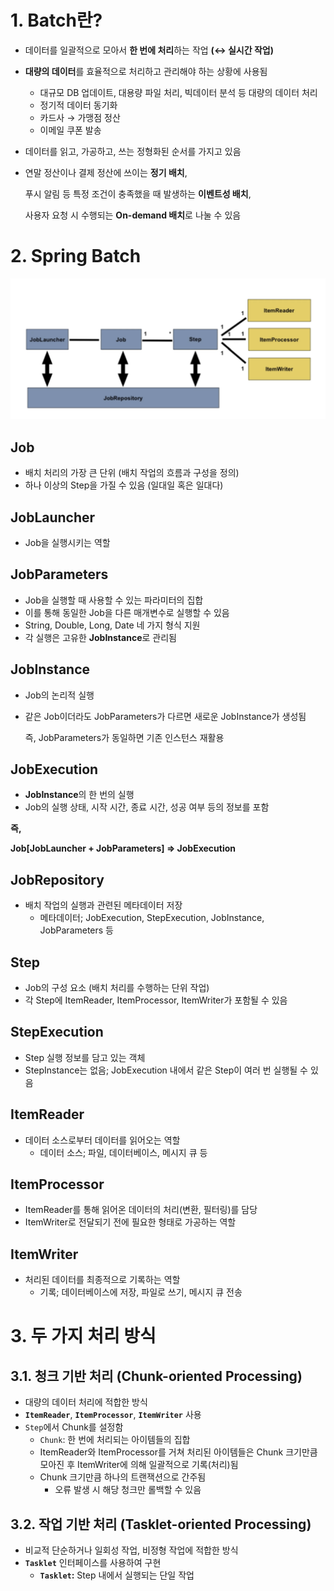 # 1. Batch란?

- 데이터를 일괄적으로 모아서 **한 번에 처리**하는 작업 **(↔ 실시간 작업)**
- **대량의 데이터**를 효율적으로 처리하고 관리해야 하는 상황에 사용됨
    - 대규모 DB 업데이트, 대용량 파일 처리, 빅데이터 분석 등 대량의 데이터 처리
    - 정기적 데이터 동기화
    - 카드사 → 가맹점 정산
    - 이메일 쿠폰 발송
- 데이터를 읽고, 가공하고, 쓰는 정형화된 순서를 가지고 있음
- 연말 정산이나 결제 정산에 쓰이는 **정기 배치**,

  푸시 알림 등 특정 조건이 충족했을 때 발생하는 **이벤트성 배치**,

  사용자 요청 시 수행되는 **On-demand 배치**로 나눌 수 있음


# 2. Spring Batch

![img.png](img.png)

## Job

- 배치 처리의 가장 큰 단위 (배치 작업의 흐름과 구성을 정의)
- 하나 이상의 Step을 가질 수 있음 (일대일 혹은 일대다)

## JobLauncher

- Job을 실행시키는 역할

## JobParameters

- Job을 실행할 때 사용할 수 있는 파라미터의 집합
- 이를 통해 동일한 Job을 다른 매개변수로 실행할 수 있음
- String, Double, Long, Date 네 가지 형식 지원
- 각 실행은 고유한 **JobInstance**로 관리됨

## JobInstance

- Job의 논리적 실행
- 같은 Job이더라도 JobParameters가 다르면 새로운 JobInstance가 생성됨

  즉, JobParameters가 동일하면 기존 인스턴스 재활용


## JobExecution

- **JobInstance**의 한 번의 실행
- Job의 실행 상태, 시작 시간, 종료 시간, 성공 여부 등의 정보를 포함

**즉,**

**Job[JobLauncher + JobParameters] ⇒ JobExecution**

## JobRepository

- 배치 작업의 실행과 관련된 메타데이터 저장
    - 메타데이터; JobExecution, StepExecution, JobInstance, JobParameters 등

## Step

- Job의 구성 요소 (배치 처리를 수행하는 단위 작업)
- 각 Step에 ItemReader, ItemProcessor, ItemWriter가 포함될 수 있음

## StepExecution

- Step 실행 정보를 담고 있는 객체
- StepInstance는 없음; JobExecution 내에서 같은 Step이 여러 번 실행될 수 있음

## ItemReader

- 데이터 소스로부터 데이터를 읽어오는 역할
    - 데이터 소스; 파일, 데이터베이스, 메시지 큐 등

## ItemProcessor

- ItemReader를 통해 읽어온 데이터의 처리(변환, 필터링)를 담당
- ItemWriter로 전달되기 전에 필요한 형태로 가공하는 역할

## ItemWriter

- 처리된 데이터를 최종적으로 기록하는 역할
    - 기록; 데이터베이스에 저장, 파일로 쓰기, 메시지 큐 전송

# 3. 두 가지 처리 방식

## 3.1. 청크 기반 처리 (Chunk-oriented Processing)

- 대량의 데이터 처리에 적합한 방식
- **`ItemReader`**, **`ItemProcessor`**, **`ItemWriter`** 사용
- `Step`에서 Chunk를 설정함
    - `Chunk`: 한 번에 처리되는 아이템들의 집합
    - ItemReader와 ItemProcessor를 거쳐 처리된 아이템들은 Chunk 크기만큼 모아진 후 ItemWriter에 의해 일괄적으로 기록(처리)됨
    - Chunk 크기만큼 하나의 트랜잭션으로 간주됨
        - 오류 발생 시 해당 청크만 롤백할 수 있음

## 3.2. 작업 기반 처리 (Tasklet-oriented Processing)

- 비교적 단순하거나 일회성 작업, 비정형 작업에 적합한 방식
- **`Tasklet`** 인터페이스를 사용하여 구현
    - **`Tasklet`:** Step 내에서 실행되는 단일 작업